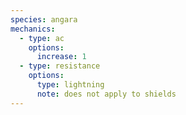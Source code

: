 ```yaml
---
species: angara
mechanics:
  - type: ac
    options:
      increase: 1
  - type: resistance
    options:
      type: lightning
      note: does not apply to shields
---
```

